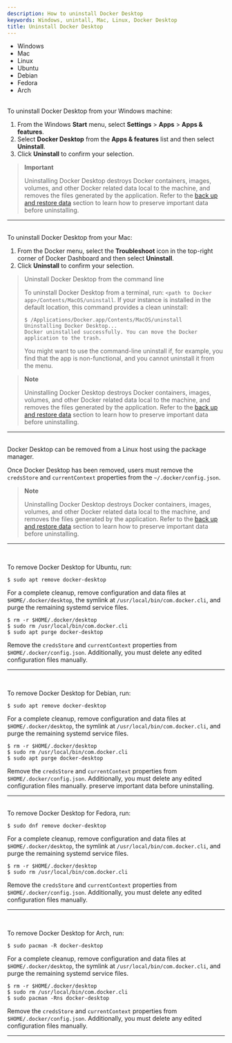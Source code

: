 ```yaml
---
description: How to uninstall Docker Desktop 
keywords: Windows, unintall, Mac, Linux, Docker Desktop
title: Uninstall Docker Desktop
---
```


<ul class="nav nav-tabs">
  <li class="active"><a data-toggle="tab" data-target="#tab3">Windows</a></li>
  <li><a data-toggle="tab" data-target="#tab4">Mac</a></li>
  <li><a data-toggle="tab" data-target="#tab5">Linux</a></li>
  <li><a data-toggle="tab" data-target="#tab6">Ubuntu</a></li>
  <li><a data-toggle="tab" data-target="#tab7">Debian</a></li>
  <li><a data-toggle="tab" data-target="#tab8">Fedora</a></li>
  <li><a data-toggle="tab" data-target="#tab9">Arch</a></li>
</ul>
<div class="tab-content">
<div id="tab3" class="tab-pane fade in active" markdown="1">
<br>
To uninstall Docker Desktop from your Windows machine:

1. From the Windows **Start** menu, select **Settings** > **Apps** > **Apps & features**.
2. Select **Docker Desktop** from the **Apps & features** list and then select **Uninstall**.
3. Click **Uninstall** to confirm your selection.

> **Important**
>
> Uninstalling Docker Desktop destroys Docker containers, images, volumes, and
> other Docker related data local to the machine, and removes the files generated
> by the application. Refer to the [back up and restore data](backup-and-restore.md)
> section to learn how to preserve important data before uninstalling.
<hr>
</div>
<div id="tab4" class="tab-pane fade" markdown="1">
<br>
To uninstall Docker Desktop from your Mac:

1. From the Docker menu, select the **Troubleshoot** icon in the top-right corner of Docker Dashboard and then select **Uninstall**.
2. Click **Uninstall** to confirm your selection.

> Uninstall Docker Desktop from the command line
>
> To uninstall Docker Desktop from a terminal, run: `<path to Docker app>/Contents/MacOS/uninstall`.
> If your instance is installed in the default location, this
> command provides a clean uninstall:
>
> ```console
> $ /Applications/Docker.app/Contents/MacOS/uninstall
> Uninstalling Docker Desktop...
> Docker uninstalled successfully. You can move the Docker application to the trash.
> ```
>
> You might want to use the command-line uninstall if, for example, you find that
> the app is non-functional, and you cannot uninstall it from the menu.

> **Note**
>
> Uninstalling Docker Desktop destroys Docker containers, images, volumes, and
> other Docker related data local to the machine, and removes the files generated
> by the application. Refer to the [back up and restore data](backup-and-restore.md)
> section to learn how to preserve important data before uninstalling.

<hr>
</div>
<div id="tab5" class="tab-pane fade" markdown="1">
<br>
Docker Desktop can be removed from a Linux host using the package manager.

Once Docker Desktop has been removed, users must remove the `credsStore` and `currentContext` properties from the `~/.docker/config.json`.

> **Note**
>
> Uninstalling Docker Desktop destroys Docker containers, images, volumes, and
> other Docker related data local to the machine, and removes the files generated
> by the application. Refer to the [back up and restore data](backup-and-restore.md)
> section to learn how to preserve important data before uninstalling.
<hr>
</div>
<div id="tab6" class="tab-pane fade" markdown="1">
<br>

To remove Docker Desktop for Ubuntu, run:

```console
$ sudo apt remove docker-desktop
```

For a complete cleanup, remove configuration and data files at `$HOME/.docker/desktop`, the symlink at `/usr/local/bin/com.docker.cli`, and purge
the remaining systemd service files.

```console
$ rm -r $HOME/.docker/desktop
$ sudo rm /usr/local/bin/com.docker.cli
$ sudo apt purge docker-desktop
```

Remove the `credsStore` and `currentContext` properties from `$HOME/.docker/config.json`. Additionally, you must delete any edited configuration files manually. 
<hr>
</div>
<div id="tab7" class="tab-pane fade" markdown="1">
<br>

To remove Docker Desktop for Debian, run:

```console
$ sudo apt remove docker-desktop
```

For a complete cleanup, remove configuration and data files at `$HOME/.docker/desktop`, the symlink at `/usr/local/bin/com.docker.cli`, and purge
the remaining systemd service files.

```console
$ rm -r $HOME/.docker/desktop
$ sudo rm /usr/local/bin/com.docker.cli
$ sudo apt purge docker-desktop
```

Remove the `credsStore` and `currentContext` properties from `$HOME/.docker/config.json`. Additionally, you must delete any edited configuration files manually.  preserve important data before uninstalling.

<hr>
</div>
<div id="tab8" class="tab-pane fade" markdown="1">
<br>
To remove Docker Desktop for Fedora, run:

```console
$ sudo dnf remove docker-desktop
```

For a complete cleanup, remove configuration and data files at `$HOME/.docker/desktop`, the symlink at `/usr/local/bin/com.docker.cli`, and purge
the remaining systemd service files.

```console
$ rm -r $HOME/.docker/desktop
$ sudo rm /usr/local/bin/com.docker.cli
```

Remove the `credsStore` and `currentContext` properties from `$HOME/.docker/config.json`. Additionally, you must delete any edited configuration files manually. 

<hr>
</div>
<div id="tab9" class="tab-pane fade" markdown="1">
<br>

To remove Docker Desktop for Arch, run:

```console
$ sudo pacman -R docker-desktop
```

For a complete cleanup, remove configuration and data files at `$HOME/.docker/desktop`, the symlink at `/usr/local/bin/com.docker.cli`, and purge
the remaining systemd service files.

```console
$ rm -r $HOME/.docker/desktop
$ sudo rm /usr/local/bin/com.docker.cli
$ sudo pacman -Rns docker-desktop
```

Remove the `credsStore` and `currentContext` properties from `$HOME/.docker/config.json`. Additionally, you must delete any edited configuration files manually. 

<hr>
</div>
</div>
